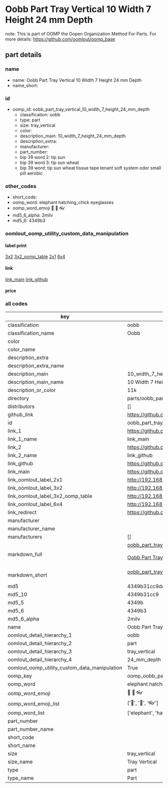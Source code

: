 # Oobb Part Tray Vertical 10 Width 7 Height 24 mm Depth  

note: This is part of OOMP the Oopen Organization Method For Parts. For more details: https://github.com/oomlout/oomp_base

##  part details
  







### name
* name: Oobb Part Tray Vertical 10 Width 7 Height 24 mm Depth
* name_short: 
### id
* oomp_id: oobb_part_tray_vertical_10_width_7_height_24_mm_depth
  * classification: oobb
  * type: part
  * size: tray_vertical
  * color: 
  * description_main: 10_width_7_height_24_mm_depth
  * description_extra: 
  * manufacturer: 
  * part_number: 
  * bip 39 word 2: tip sun
  * bip 39 word 3: tip sun wheat
  * bip 39 word: tip sun wheat tissue tape tenant soft system odor small pill aerobic

### other_codes
* short_code: 
* oomp_word: elephant hatching_chick eyeglasses
* oomp_word_emoji :elephant: :hatching_chick: :eyeglasses:
* md5_6_alpha: 2milv
* md5_6: 4349b3






### oomlout_oomp_utility_custom_data_manipulation
#### label print
[3x2](http://192.168.1.245:1112/?label=oomp%202milv)
[3x2_oomp_table](http://192.168.1.108:1112/?label=oomp%202milv)
[2x1](http://192.168.1.242:1112/?label=oomp%202milv)
[6x4](http://192.168.1.55:1112/?label=oomp%202milv)    

#### link

[link_main](https://github.com/oomlout/oomlout_oomp_version_1_messy/tree/main/parts/oobb_part_tray_vertical_10_width_7_height_24_mm_depth) [link_github](https://github.com/oomlout/oomlout_oomp_version_1_messy/tree/main/parts/oobb_part_tray_vertical_10_width_7_height_24_mm_depth)                             

#### price







### all codes 
| key | value |  
| --- | --- |  
| classification | oobb |  
| classification_name | Oobb |  
| color |  |  
| color_name |  |  
| description_extra |  |  
| description_extra_name |  |  
| description_main | 10_width_7_height_24_mm_depth |  
| description_main_name | 10 Width 7 Height 24 mm Depth |  
| description_or_color | 11k |  
| directory | parts/oobb_part_tray_vertical_10_width_7_height_24_mm_depth |  
| distributors | [] |  
| github_link | https://github.com/oomlout/oomlout_oomp_part_src/tree/main/parts/oobb_part_tray_vertical_10_width_7_height_24_mm_depth |  
| id | oobb_part_tray_vertical_10_width_7_height_24_mm_depth |  
| link_1 | https://github.com/oomlout/oomlout_oomp_version_1_messy/tree/main/parts/oobb_part_tray_vertical_10_width_7_height_24_mm_depth |  
| link_1_name | link_main |  
| link_2 | https://github.com/oomlout/oomlout_oomp_version_1_messy/tree/main/parts/oobb_part_tray_vertical_10_width_7_height_24_mm_depth |  
| link_2_name | link_github |  
| link_github | https://github.com/oomlout/oomlout_oomp_version_1_messy/tree/main/parts/oobb_part_tray_vertical_10_width_7_height_24_mm_depth |  
| link_main | https://github.com/oomlout/oomlout_oomp_version_1_messy/tree/main/parts/oobb_part_tray_vertical_10_width_7_height_24_mm_depth |  
| link_oomlout_label_2x1 | http://192.168.1.242:1112/?label=oomp%202milv |  
| link_oomlout_label_3x2 | http://192.168.1.245:1112/?label=oomp%202milv |  
| link_oomlout_label_3x2_oomp_table | http://192.168.1.108:1112/?label=oomp%202milv |  
| link_oomlout_label_6x4 | http://192.168.1.55:1112/?label=oomp%202milv |  
| link_redirect | https://github.com/oomlout/oomlout_oomp_version_1_messy/tree/main/parts/oobb_part_tray_vertical_10_width_7_height_24_mm_depth |  
| manufacturer |  |  
| manufacturer_name |  |  
| manufacturers | [] |  
| markdown_full | [oobb_part_tray_vertical_10_width_7_height_24_mm_depth](none)<br>[](none)<br>[Oobb Part Tray Vertical 10 Width 7 Height 24 Mm Depth](none)<br><br> |  
| markdown_short | [oobb_part_tray_vertical_10_width_7_height_24_mm_depth](none)<br><br> |  
| md5 | 4349b31cc9dcd9cb7c6eee2df3f65714 |  
| md5_10 | 4349b31cc9 |  
| md5_5 | 4349b |  
| md5_6 | 4349b3 |  
| md5_6_alpha | 2milv |  
| name | Oobb Part Tray Vertical 10 Width 7 Height 24 mm Depth |  
| oomlout_detail_hierarchy_1 | oobb |  
| oomlout_detail_hierarchy_2 | part |  
| oomlout_detail_hierarchy_3 | tray_vertical |  
| oomlout_detail_hierarchy_4 | 24_mm_depth |  
| oomlout_oomp_utility_custom_data_manipulation | True |  
| oomp_key | oomp_oobb_part_tray_vertical_10_width_7_height_24_mm_depth |  
| oomp_word | elephant hatching_chick eyeglasses |  
| oomp_word_emoji | :elephant: :hatching_chick: :eyeglasses: |  
| oomp_word_emoji_list | [':elephant:', ':hatching_chick:', ':eyeglasses:'] |  
| oomp_word_list | ['elephant', 'hatching_chick', 'eyeglasses'] |  
| part_number |  |  
| part_number_name |  |  
| short_code |  |  
| short_name |  |  
| size | tray_vertical |  
| size_name | Tray Vertical |  
| type | part |  
| type_name | Part |  
